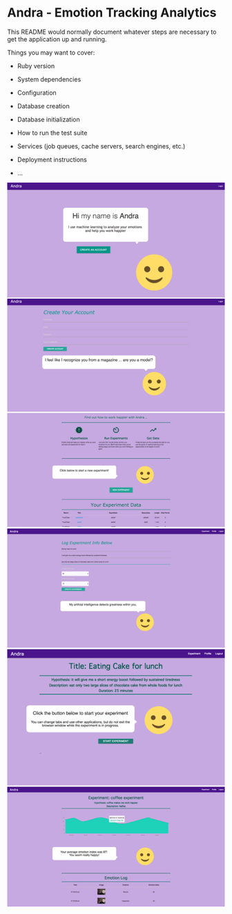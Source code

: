 # Andra - Emotion Tracking Analytics

This README would normally document whatever steps are necessary to get the
application up and running.

Things you may want to cover:

* Ruby version

* System dependencies

* Configuration

* Database creation

* Database initialization

* How to run the test suite

* Services (job queues, cache servers, search engines, etc.)

* Deployment instructions

* ...

![Andra website](/rmimg/image1.png?raw=true "Optional Title")
![Andra website](/rmimg/image6.png?raw=true "Optional Title")
![Andra website](/rmimg/image3.png?raw=true "Optional Title")
![Andra website](/rmimg/image4.png?raw=true "Optional Title")
![Andra website](/rmimg/image5.png?raw=true "Optional Title")
![Andra website](/rmimg/image2.png?raw=true "Optional Title")

